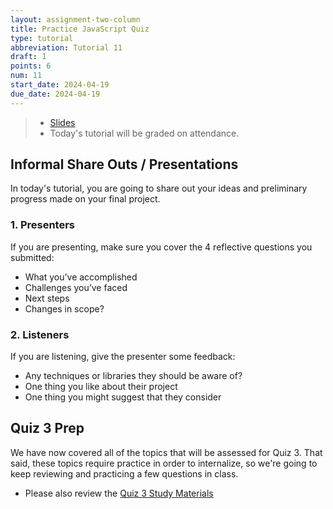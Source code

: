 ```yaml
---
layout: assignment-two-column
title: Practice JavaScript Quiz
type: tutorial
abbreviation: Tutorial 11
draft: 1
points: 6
num: 11
start_date: 2024-04-19
due_date: 2024-04-19
---
```


> * <a href="https://docs.google.com/presentation/d/1dNgB2MPdZ26nAY7-tGgLIy9gyILT55W4I26QXK4_ZBk/edit?usp=sharing" target="_blank">Slides</a>
> * Today's tutorial will be graded on attendance.

## Informal Share Outs / Presentations
In today's tutorial, you are going to share out your ideas and preliminary progress made on your final project.

### 1. Presenters
If you are presenting, make sure you cover the 4 reflective questions you submitted:
* What you’ve accomplished
* Challenges you’ve faced
* Next steps
* Changes in scope?

### 2. Listeners
If you are listening, give the presenter some feedback:
* Any techniques or libraries they should be aware of?
* One thing you like about their project
* One thing you might suggest that they consider

## Quiz 3 Prep
We have now covered all of the topics that will be assessed for Quiz 3. That said, these topics require practice in order to internalize, so we're going to keep reviewing and practicing a few questions in class.

* Please also review the [Quiz 3 Study Materials](../assignments/quiz-03)

